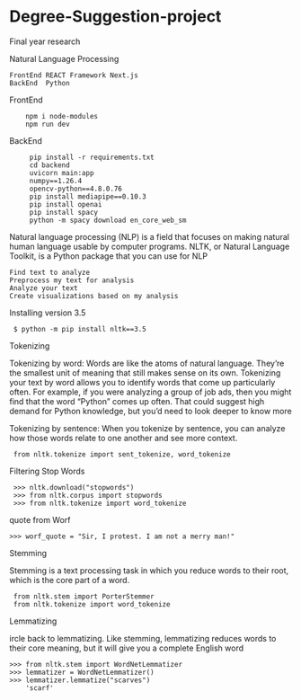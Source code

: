 # Degree-Suggestion-project
Final year research


Natural Language Processing

    FrontEnd REACT Framework Next.js
    BackEnd  Python

FrontEnd 

        npm i node-modules
        npm run dev

BackEnd

         pip install -r requirements.txt
         cd backend
         uvicorn main:app
         numpy==1.26.4
         opencv-python==4.8.0.76
         pip install mediapipe==0.10.3
         pip install openai
         pip install spacy
         python -m spacy download en_core_web_sm
        

Natural language processing (NLP) is a field that focuses on making natural human language usable by computer programs. NLTK, or Natural Language Toolkit, is a Python package that you can use for NLP

    Find text to analyze
    Preprocess my text for analysis
    Analyze your text
    Create visualizations based on my analysis

Installing version 3.5

     $ python -m pip install nltk==3.5

Tokenizing

Tokenizing by word: Words are like the atoms of natural language. They’re the smallest unit of meaning that still makes sense on its own. Tokenizing your text by word allows you to identify words that come up particularly often. For example, if you were analyzing a group of job ads, then you might find that the word “Python” comes up often. That could suggest high demand for Python knowledge, but you’d need to look deeper to know more

Tokenizing by sentence: When you tokenize by sentence, you can analyze how those words relate to one another and see more context.

     from nltk.tokenize import sent_tokenize, word_tokenize

Filtering Stop Words
   
     >>> nltk.download("stopwords")
     >>> from nltk.corpus import stopwords
     >>> from nltk.tokenize import word_tokenize

  quote from Worf 

    >>> worf_quote = "Sir, I protest. I am not a merry man!"

Stemming

Stemming is a text processing task in which you reduce words to their root, which is the core part of a word. 

     from nltk.stem import PorterStemmer
     from nltk.tokenize import word_tokenize
     
Lemmatizing

ircle back to lemmatizing. Like stemming, lemmatizing reduces words to their core meaning, but it will give you a complete English word 

    >>> from nltk.stem import WordNetLemmatizer
    >>> lemmatizer = WordNetLemmatizer()
    >>> lemmatizer.lemmatize("scarves")
        'scarf'


    
    
    
